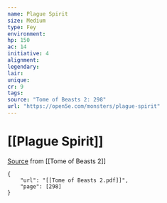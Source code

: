 ```yaml
---
name: Plague Spirit
size: Medium
type: Fey
environment: 
hp: 150
ac: 14
initiative: 4
alignment: 
legendary: 
lair: 
unique: 
cr: 9
tags: 
source: "Tome of Beasts 2: 298"
url: "https://open5e.com/monsters/plague-spirit"
---
```

# [[Plague Spirit]]

[Source](zotero://open-pdf/library/items/9UQIAB6R?page=298) from [[Tome of Beasts 2]]

```pdf
{
	"url": "[[Tome of Beasts 2.pdf]]",
	"page": [298]
}
```

